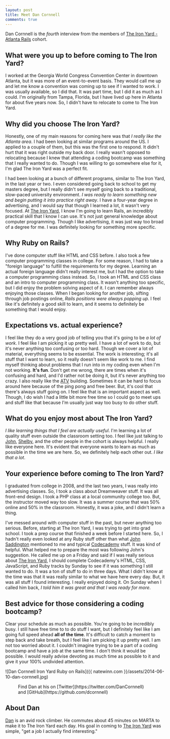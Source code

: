 ```yaml
---
layout: post
title: Meet Dan Cornnell
comments: true
---
```


Dan Cornnell is the *fourth* interview from the members of [The Iron Yard - Atlanta Rails](http://theironyard.com/locations/atlanta/) cohort.

## What were you up to before coming to The Iron Yard?
I worked at the Georgia World Congress Convention Center in downtown Atlanta, but it was more of an event-to-event basis. They would call me up and let me know a convention was coming up to see if I wanted to work. I was usually available, so I did that. It was part time, but I did it as much as I could. I'm originally from Tampa, Florida, but I have lived up here in Atlanta for about five years now. So, I didn't have to relocate to come to The Iron Yard. 

## Why did you choose The Iron Yard?
Honestly, one of my main reasons for coming here was that *I really like the Atlanta area*. I had been looking at similar programs around the US. I applied to a couple of them, but this was the first one to respond. It didn't hurt that it was right outside my back door. I really wasn't opposed to relocating because I knew that attending a coding bootcamp was something that I really wanted to do. Though I was willing to go somewhere else for it, I'm glad The Iron Yard was a perfect fit. 

I had been looking at a bunch of different programs, similar to The Iron Yard, in the last year or two. I even considered going back to school to get my masters degree, but I really didn't see myself going back to a traditional, slow-paced university environment. *I was ready to learn something new and begin putting it into practice right away*. I have a four-year degree in advertising, and I would say that though I learned a lot, it wasn't very focused. At [The Iron Yard](http://theironyard.com/academy/rails-engineering/), I know I'm going to learn Rails, an incredibly practical skill that I know I can use. It's not just general knowledge about computer programming. Though I like advertising, it was just way too broad of a degree for me. I was definitely looking for something more specific.

## Why Ruby on Rails?
I've done computer stuff like HTML and CSS before. I also took a few computer programming classes in college. For some reason, I had to take a "foreign language" to fulfill the requirements for my degree. Learning an actual foreign language didn't really interest me, but I had the option to take a computer programming class instead. So, I took an HTML and CSS class and an intro to computer programming class. It wasn't anything too specific, but I did enjoy the problem solving aspect of it. I can remember always enjoying those classes. When I began looking for another job, sifting through job postings online, *Rails positions were always popping up*. I feel like it's definitely a good skill to learn, and it seems to definitely be something that I would enjoy.

## Expectations vs. actual experience?
I feel like they do a very good job of telling you that it's going to be *a lot of work*. I feel like I am picking it up pretty well. I have a lot of work to do, but it's never anything too confusing or too hard. Though we cover a lot of material, everything seems to be essential. The work is interesting; it's all stuff that I want to learn, so it really doesn't seem like work to me. I find myself thinking about problems that I run into in my coding even when I'm not working. **It's fun**. Don't get me wrong, there are times when it's confusing and hard, and I'd rather not be doing it, but it's never anything too crazy. I also really like the [ATV](http://atlantatechvillage.com/) building. Sometimes it can be hard to focus around here because of the ping pong and free beer. But, it's cool that there's always stuff going on. I feel like that is an important aspect as well. Though, I do wish I had a little bit more free time so I could go to meet ups and stuff like that because I'm usually just way too busy to do other stuff.

## What do you enjoy most about The Iron Yard?
*I like learning things that I feel are actually useful*. I'm learning a lot of quality stuff even outside the classroom setting too. I feel like just talking to [John](http://john.do/about/), [Shelby](https://twitter.com/switzerly), and the other people in the cohort is always helpful. I really like everyone here. It's evident that everyone wants to learn as much as possible in the time we are here. So, we definitely help each other out. *I like that a lot*. 

## Your experience before coming to The Iron Yard?
I graduated from college in 2008, and the last two years, I was really into advertising classes. So, I took a class about Dreamweaver stuff. It was all front-end design. I took a PHP class at a local community college too. But, the instructor moved way too slow. It was a summer course that was 50% online and 50% in the classroom. Honestly, it was a joke, and I didn't learn a thing.

I've messed around with computer stuff in the past, but never anything too serious. Before, starting at The Iron Yard, I was trying to get into grad school. I took a prep course that finished a week before I started here. So, I hadn't really even looked at any Ruby stuff other than what [John Saddington](http://john.do/) mentioned to me and typical [Codecademy](http://www.codecademy.com/) stuff. It was kind of helpful. What helped me to prepare the most was following John's suggestion. He called me up on a Friday and said if I was really serious about [The Iron Yard](http://theironyard.com/), I should complete Codecademy's HTML, CSS, JavaScript, and Ruby tracks by Sunday to see if it was something I still wanted to do. It was a ton of stuff to do in three days. What I didn't know at the time was that it was really similar to what we have here every day. But, it was all stuff I found interesting. I really enjoyed doing it. On Sunday when I called him back, *I told him it was great and that I was ready for more*.

## Best advice for those considering a coding bootcamp?
Clear your schedule as much as possible. You're going to be incredibly busy. I still have free time to to do stuff I want, but I definitely feel like I am going full speed ahead **all of the time**. It's difficult to catch a moment to step back and take breath, but I feel like I am picking it up pretty well. I am not too worried about it. I couldn't imagine trying to be a part of a coding bootcamp and have a job at the same time. I don't think it would be possible. I would really advise devoting as much time as possible to it and give it your 100% undivided attention. 

<img>![Dan Cornnell Iron Yard Ruby on Rails]({{ natewinn.com }}/assets/2014-06-10-dan-cornnell.jpg)</img>
<figure><figcaption>Find Dan at his on [Twitter](https://twitter.com/DanCornnell) and [GitHub](https://github.com/dcornnell)</figcaption></figure>

## About Dan
[Dan](https://www.linkedin.com/pub/daniel-cornnell/3a/7bb/25) is an avid rock climber. He commutes about 45 minutes on MARTA to make it to The Iron Yard each day. His goal in coming to [The Iron Yard](http://theironyard.com/locations/atlanta/) was simple, "get a job I actually find interesting."